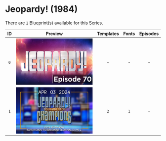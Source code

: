 # Jeopardy! (1984)

There are `2` Blueprint(s) available for this Series.

| ID | Preview | Templates | Fonts | Episodes | 
| :---: | :---: | :---: | :---: | :---: |
| `0` | <img src="./0/preview0.jpg" height="150"> | - | - | - |
| `1` | <img src="./1/preview0.jpg" height="150"> | `2` | `1` | - |